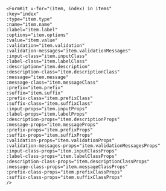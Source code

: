     <FormKit v-for="(item, index) in items"
    :key="index"
    :type="item.type"
    :name="item.name"
    :label="item.label"
    :options="item.options"
    :value="item.value"
    :validation="item.validation"
    :validation-messages="item.validationMessages"
    :input-class="item.inputClass"
    :label-class="item.labelClass"
    :description="item.description"
    :description-class="item.descriptionClass"
    :message="item.message"
    :message-class="item.messageClass"
    :prefix="item.prefix"
    :suffix="item.suffix"
    :prefix-class="item.prefixClass"
    :suffix-class="item.suffixClass"
    :input-props="item.inputProps"
    :label-props="item.labelProps"
    :description-props="item.descriptionProps"
    :message-props="item.messageProps"
    :prefix-props="item.prefixProps"
    :suffix-props="item.suffixProps"
    :validation-props="item.validationProps"
    :validation-messages-props="item.validationMessagesProps"
    :input-class-props="item.inputClassProps"
    :label-class-props="item.labelClassProps"
    :description-class-props="item.descriptionClassProps"
    :message-class-props="item.messageClassProps"
    :prefix-class-props="item.prefixClassProps"
    :suffix-class-props="item.suffixClassProps"
    />